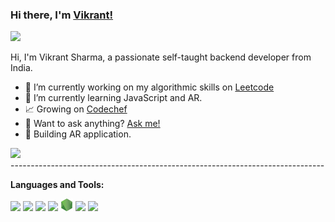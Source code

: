 ### Hi there, I'm [Vikrant!](https://kaafivikrant.me) 
<img src="https://media1.tenor.com/images/c0a09c56bd24c4d1e7bb91d6b6a375fd/tenor.gif" width="100">

Hi, I'm Vikrant Sharma, a passionate self-taught backend developer from India.

- 🔭 I’m currently working on my algorithmic skills on [Leetcode](https://github.com/kaafivikrant/Leetcode_P)
- 🌱 I’m currently learning JavaScript and AR.
- 📈 Growing on [Codechef](https://www.codechef.com/users/iamvikrant1)
- 💬 Want to ask anything? [Ask me!](https://github.com/kaafivikrant/kaafivikrant/issues)
- 👷 Building AR application.


<a href="https://github.com/antonkomarev/github-profile-views-counter">
    <img src="https://komarev.com/ghpvc/?username=kaafivikrant">
</a>
<br>------------------------------------------------------------------------------</br>

**Languages and Tools:**  

<code><img height="20" src="https://f0.pngfuel.com/png/46/626/c-logo-png-clip-art.png"></code>
<code><img height="20" src="https://miro.medium.com/max/1000/1*Yafu7ihc1LFuP4azerAa4w.png"></code>
<code><img height="20" src="https://upload.wikimedia.org/wikipedia/commons/thumb/c/c3/Python-logo-notext.svg/768px-Python-logo-notext.svg.png"></code>
<code><img height="20" src="https://cdn4.iconfinder.com/data/icons/logos-3/600/React.js_logo-512.png"></code>
<code><img height="20" src="https://raw.githubusercontent.com/github/explore/80688e429a7d4ef2fca1e82350fe8e3517d3494d/topics/nodejs/nodejs.png"></code> 
<code><img height="20" src="https://firebase.google.com/downloads/brand-guidelines/PNG/logo-vertical.png"></code> 
<code><img height="20" src="https://www.microsoft.com/design/images/microsoft-icon.svg"></code> 

